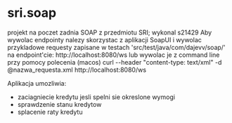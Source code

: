 # sri.soap
projekt na poczet zadnia SOAP z przedmiotu SRI; wykonal s21429
Aby wywolac endpointy nalezy skorzystac z aplikacji SoapUI i wywolac przykladowe requesty 
zapisane w testach 'src/test/java/com/dajevv/soap/' na endpoint'cie: http://localhost:8080/ws
lub wywolac je z command line przy pomocy polecenia (macos)
curl --header "content-type: text/xml" -d @nazwa_requesta.xml http://localhost:8080/ws

Aplikacja umozliwia:
  - zaciagniecie kredytu jesli spelni sie okreslone wymogi
  - sprawdzenie stanu kredytow
  - splacenie raty kredytu

